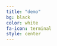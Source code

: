 ```yaml
---
title: "demo"
bg: black
color: white
fa-icon: terminal
style: center
---
```


<script type="text/javascript" src="https://asciinema.org/a/evjfla3crkbsd1szzhqdpb1nq.js" id="asciicast-evjfla3crkbsd1szzhqdpb1nq" async></script>

